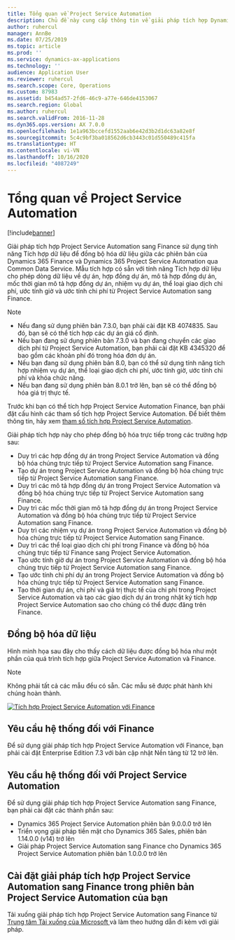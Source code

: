 ```yaml
---
title: Tổng quan về Project Service Automation
description: Chủ đề này cung cấp thông tin về giải pháp tích hợp Dynamics 365 Project Service Automation sang Dynamics 365 Finance.
author: ruhercul
manager: AnnBe
ms.date: 07/25/2019
ms.topic: article
ms.prod: ''
ms.service: dynamics-ax-applications
ms.technology: ''
audience: Application User
ms.reviewer: ruhercul
ms.search.scope: Core, Operations
ms.custom: 87983
ms.assetid: b454ad57-2fd6-46c9-a77e-646de4153067
ms.search.region: Global
ms.author: ruhercul
ms.search.validFrom: 2016-11-28
ms.dyn365.ops.version: AX 7.0.0
ms.openlocfilehash: 1e1a963bccefd1552aab6e42d3b2d1dc63a82e8f
ms.sourcegitcommit: 5c4c9bf3ba018562d6cb3443c01d550489c415fa
ms.translationtype: HT
ms.contentlocale: vi-VN
ms.lasthandoff: 10/16/2020
ms.locfileid: "4087249"
---
```

# <a name="project-service-automation-overview"></a>Tổng quan về Project Service Automation

[!include[banner](../includes/banner.md)]

Giải pháp tích hợp Project Service Automation sang Finance sử dụng tính năng Tích hợp dữ liệu để đồng bộ hóa dữ liệu giữa các phiên bản của Dynamics 365 Finance và Dynamics 365 Project Service Automation qua Common Data Service. Mẫu tích hợp có sẵn với tính năng Tích hợp dữ liệu cho phép dòng dữ liệu về dự án, hợp đồng dự án, mô tả hợp đồng dự án, mốc thời gian mô tả hợp đồng dự án, nhiệm vụ dự án, thể loại giao dịch chi phí, ước tính giờ và ước tính chi phí từ Project Service Automation sang Finance.

> [!NOTE]
> - Nếu đang sử dụng phiên bản 7.3.0, bạn phải cài đặt KB 4074835. Sau đó, bạn sẽ có thể tích hợp các dự án giá cố định.
> - Nếu bạn đang sử dụng phiên bản 7.3.0 và bạn đang chuyển các giao dịch phí từ Project Service Automation, bạn phải cài đặt KB 4345320 để bao gồm các khoản phí đó trong hóa đơn dự án.
> - Nếu bạn đang sử dụng phiên bản 8.0, bạn có thể sử dụng tính năng tích hợp nhiệm vụ dự án, thể loại giao dịch chi phí, ước tính giờ, ước tính chi phí và khóa chức năng.
> - Nếu bạn đang sử dụng phiên bản 8.0.1 trở lên, bạn sẽ có thể đồng bộ hóa giá trị thực tế.

Trước khi bạn có thể tích hợp Project Service Automation Finance, bạn phải đặt cấu hình các tham số tích hợp Project Service Automation. Để biết thêm thông tin, hãy xem [tham số tích hợp Project Service Automation](PSA-parameters.md).

Giải pháp tích hợp này cho phép đồng bộ hóa trực tiếp trong các trường hợp sau:

- Duy trì các hợp đồng dự án trong Project Service Automation và đồng bộ hóa chúng trực tiếp từ Project Service Automation sang Finance.
- Tạo dự án trong Project Service Automation và đồng bộ hóa chúng trực tiếp từ Project Service Automation sang Finance.
- Duy trì các mô tả hợp đồng dự án trong Project Service Automation và đồng bộ hóa chúng trực tiếp từ Project Service Automation sang Finance.
- Duy trì các mốc thời gian mô tả hợp đồng dự án trong Project Service Automation và đồng bộ hóa chúng trực tiếp từ Project Service Automation sang Finance.
- Duy trì các nhiệm vụ dự án trong Project Service Automation và đồng bộ hóa chúng trực tiếp từ Project Service Automation sang Finance.
- Duy trì các thể loại giao dịch chi phí trong Finance và đồng bộ hóa chúng trực tiếp từ Finance sang Project Service Automation.
- Tạo ước tính giờ dự án trong Project Service Automation và đồng bộ hóa chúng trực tiếp từ Project Service Automation sang Finance.
- Tạo ước tính chi phí dự án trong Project Service Automation và đồng bộ hóa chúng trực tiếp từ Project Service Automation sang Finance.
- Tạo thời gian dự án, chi phí và giá trị thực tế của chi phí trong Project Service Automation và tạo các giao dịch dự án trong nhật ký tích hợp Project Service Automation sao cho chúng có thể được đăng trên Finance.

## <a name="data-synchronization"></a>Đồng bộ hóa dữ liệu

Hình minh họa sau đây cho thấy cách dữ liệu được đồng bộ hóa như một phần của quá trình tích hợp giữa Project Service Automation và Finance.

> [!NOTE]
> Không phải tất cả các mẫu đều có sẵn. Các mẫu sẽ được phát hành khi chúng hoàn thành.

[![Tích hợp Project Service Automation với Finance](./media/PSA-integration.png)](./media/PSA-integration.png)

## <a name="system-requirements-for-finance"></a>Yêu cầu hệ thống đối với Finance

Để sử dụng giải pháp tích hợp Project Service Automation với Finance, bạn phải cài đặt Enterprise Edition 7.3 với bản cập nhật Nền tảng từ 12 trở lên.

## <a name="system-requirements-for-project-service-automation"></a>Yêu cầu hệ thống đối với Project Service Automation

Để sử dụng giải pháp tích hợp Project Service Automation sang Finance, bạn phải cài đặt các thành phần sau:

- Dynamics 365 Project Service Automation phiên bản 9.0.0.0 trở lên
- Triển vọng giải pháp tiền mặt cho Dynamics 365 Sales, phiên bản 1.14.0.0 (v14) trở lên
- Giải pháp Project Service Automation sang Finance cho Dynamics 365 Project Service Automation phiên bản 1.0.0.0 trở lên

## <a name="install-the-project-service-automation-to-finance-integration-solution-in-your-project-service-automation-instance"></a>Cài đặt giải pháp tích hợp Project Service Automation sang Finance trong phiên bản Project Service Automation của bạn

Tải xuống giải pháp tích hợp Project Service Automation sang Finance từ [Trung tâm Tải xuống của Microsoft ](https://www.microsoft.com/download/details.aspx?id=57016) và làm theo hướng dẫn đi kèm với giải pháp.

